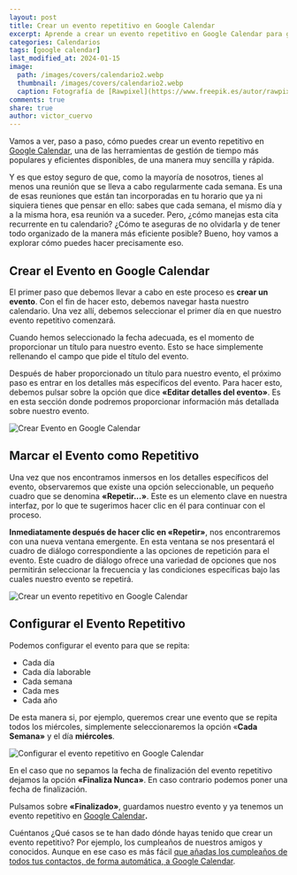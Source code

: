 ```yaml
---
layout: post
title: Crear un evento repetitivo en Google Calendar
excerpt: Aprende a crear un evento repetitivo en Google Calendar para gestionar tus citas recurrentes de manera eficiente y no olvidarlas.
categories: Calendarios
tags: [google calendar]
last_modified_at: 2024-01-15
image:
  path: /images/covers/calendario2.webp
  thumbnail: /images/covers/calendario2.webp
  caption: Fotografía de [Rawpixel](https://www.freepik.es/autor/rawpixel-com)
comments: true
share: true
author: victor_cuervo
---
```


Vamos a ver, paso a paso, cómo puedes crear un evento repetitivo en [Google Calendar](http://calendar.google.com/), una de las herramientas de gestión de tiempo más populares y eficientes disponibles, de una manera muy sencilla y rápida.


Y es que estoy seguro de que, como la mayoría de nosotros, tienes al menos una reunión que se lleva a cabo regularmente cada semana. Es una de esas reuniones que están tan incorporadas en tu horario que ya ni siquiera tienes que pensar en ello: sabes que cada semana, el mismo día y a la misma hora, esa reunión va a suceder. Pero, ¿cómo manejas esta cita recurrente en tu calendario? ¿Cómo te aseguras de no olvidarla y de tener todo organizado de la manera más eficiente posible? Bueno, hoy vamos a explorar cómo puedes hacer precisamente eso.


## Crear el Evento en Google Calendar


El primer paso que debemos llevar a cabo en este proceso es **crear un evento**. Con el fin de hacer esto, debemos navegar hasta nuestro calendario. Una vez allí, debemos seleccionar el primer día en que nuestro evento repetitivo comenzará.


Cuando hemos seleccionado la fecha adecuada, es el momento de proporcionar un título para nuestro evento. Esto se hace simplemente rellenando el campo que pide el título del evento.


Después de haber proporcionado un título para nuestro evento, el próximo paso es entrar en los detalles más específicos del evento. Para hacer esto, debemos pulsar sobre la opción que dice **«Editar detalles del evento»**. Es en esta sección donde podremos proporcionar información más detallada sobre nuestro evento.


![Crear Evento en Google Calendar](https://ayudaenlaweb.com/images/articulos/google-calendar/crear-evento-google-calendar.webp)


## Marcar el Evento como Repetitivo


Una vez que nos encontramos inmersos en los detalles específicos del evento, observaremos que existe una opción seleccionable, un pequeño cuadro que se denomina **«Repetir...»**. Este es un elemento clave en nuestra interfaz, por lo que te sugerimos hacer clic en él para continuar con el proceso.


**Inmediatamente después de hacer clic en «Repetir»**, nos encontraremos con una nueva ventana emergente. En esta ventana se nos presentará el cuadro de diálogo correspondiente a las opciones de repetición para el evento. Este cuadro de diálogo ofrece una variedad de opciones que nos permitirán seleccionar la frecuencia y las condiciones específicas bajo las cuales nuestro evento se repetirá.


![Crear un evento repetitivo en Google Calendar](https://ayudaenlaweb.com/images/articulos/google-calendar/crear-evento-repetir-google-calendar.webp)


## Configurar el Evento Repetitivo


Podemos configurar el evento para que se repita:

- Cada día
- Cada día laborable
- Cada semana
- Cada mes
- Cada año

De esta manera si, por ejemplo, queremos crear une evento que se repita todos los miércoles, simplemente seleccionaremos la opción «**Cada Semana»** y el día **miércoles**.


![Configurar el evento repetitivo en Google Calendar](https://ayudaenlaweb.com/images/articulos/google-calendar/crear-evento-repetir-google-calendar-opciones.webp)


En el caso que no sepamos la fecha de finalización del evento repetitivo dejamos la opción **«Finaliza Nunca»**. En caso contrario podemos poner una fecha de finalización.


Pulsamos sobre **«Finalizado»**, guardamos nuestro evento y ya tenemos un evento repetitivo en [Google Calendar](http://calendar.google.com/)**.**


Cuéntanos ¿Qué casos se te han dado dónde hayas tenido que crear un evento repetitivo? Por ejemplo, los cumpleaños de nuestros amigos y conocidos. Aunque en ese caso es más fácil [que añadas los cumpleaños de todos tus contactos, de forma automática, a Google Calendar](https://www.ayudaenlaweb.com/calendarios-y-tareas/anadir-los-cumpleanos-de-tus-contactos-a-google-calendar/).

